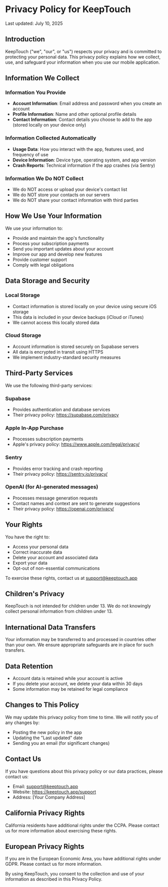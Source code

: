 # Privacy Policy for KeepTouch

Last updated: July 10, 2025

## Introduction

KeepTouch ("we", "our", or "us") respects your privacy and is committed to protecting your personal data. This privacy policy explains how we collect, use, and safeguard your information when you use our mobile application.

## Information We Collect

### Information You Provide
- **Account Information**: Email address and password when you create an account
- **Profile Information**: Name and other optional profile details
- **Contact Information**: Contact details you choose to add to the app (stored locally on your device only)

### Information Collected Automatically
- **Usage Data**: How you interact with the app, features used, and frequency of use
- **Device Information**: Device type, operating system, and app version
- **Crash Reports**: Technical information if the app crashes (via Sentry)

### Information We Do NOT Collect
- We do NOT access or upload your device's contact list
- We do NOT store your contacts on our servers
- We do NOT share your contact information with third parties

## How We Use Your Information

We use your information to:
- Provide and maintain the app's functionality
- Process your subscription payments
- Send you important updates about your account
- Improve our app and develop new features
- Provide customer support
- Comply with legal obligations

## Data Storage and Security

### Local Storage
- Contact information is stored locally on your device using secure iOS storage
- This data is included in your device backups (iCloud or iTunes)
- We cannot access this locally stored data

### Cloud Storage
- Account information is stored securely on Supabase servers
- All data is encrypted in transit using HTTPS
- We implement industry-standard security measures

## Third-Party Services

We use the following third-party services:

### Supabase
- Provides authentication and database services
- Their privacy policy: https://supabase.com/privacy

### Apple In-App Purchase
- Processes subscription payments
- Apple's privacy policy: https://www.apple.com/legal/privacy/

### Sentry
- Provides error tracking and crash reporting
- Their privacy policy: https://sentry.io/privacy/

### OpenAI (for AI-generated messages)
- Processes message generation requests
- Contact names and context are sent to generate suggestions
- Their privacy policy: https://openai.com/privacy/

## Your Rights

You have the right to:
- Access your personal data
- Correct inaccurate data
- Delete your account and associated data
- Export your data
- Opt-out of non-essential communications

To exercise these rights, contact us at support@keeptouch.app

## Children's Privacy

KeepTouch is not intended for children under 13. We do not knowingly collect personal information from children under 13.

## International Data Transfers

Your information may be transferred to and processed in countries other than your own. We ensure appropriate safeguards are in place for such transfers.

## Data Retention

- Account data is retained while your account is active
- If you delete your account, we delete your data within 30 days
- Some information may be retained for legal compliance

## Changes to This Policy

We may update this privacy policy from time to time. We will notify you of any changes by:
- Posting the new policy in the app
- Updating the "Last updated" date
- Sending you an email (for significant changes)

## Contact Us

If you have questions about this privacy policy or our data practices, please contact us:

- Email: support@keeptouch.app
- Website: https://keeptouch.app/support
- Address: [Your Company Address]

## California Privacy Rights

California residents have additional rights under the CCPA. Please contact us for more information about exercising these rights.

## European Privacy Rights

If you are in the European Economic Area, you have additional rights under GDPR. Please contact us for more information.

By using KeepTouch, you consent to the collection and use of your information as described in this Privacy Policy.